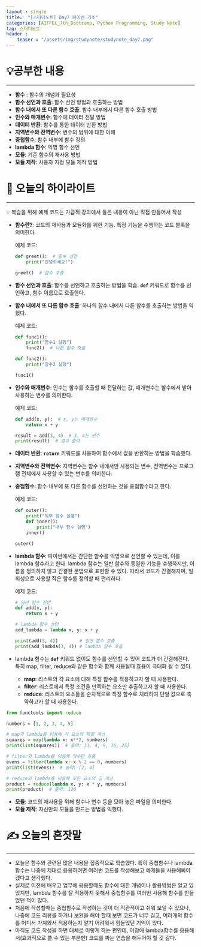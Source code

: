 ```yaml
---
layout : single
title:  "[스터디노트] Day7 파이썬 기초"
categories: [AIFFEL_7th_Bootcamp, Python Programming, Study Note]
tag: 스터디노트
header :
    teaser : "/assets/img/studynote/studynote_day7.png"
---
```



# 💡공부한 내용

---

- **함수** : 함수의 개념과 필요성
- **함수 선언과 호출**: 함수 선언 방법과 호출하는 방법
- **함수 내에서 또 다른 함수 호출**: 함수 내부에서 다른 함수 호출 방법
- **인수와 매개변수**: 함수에 데이터 전달 방법
- **데이터 반환**: 함수를 통한 데이터 반환 방법
- **지역변수와 전역변수**: 변수의 범위에 대한 이해
- **중첩함수**: 함수 내부에 함수 정의
- **lambda 함수**: 익명 함수 선언
- **모듈**: 기존 함수의 재사용 방법
- **모듈 제작**: 사용자 지정 모듈 제작 방법

# 📝 오늘의 하이라이트

---

<aside>
💡 복습을 위해 예제 코드는 가급적 강의에서 들은 내용이 아닌 직접 만들어서 작성

</aside>

- **함수란?**: 코드의 재사용과 모듈화를 위한 기능. 특정 기능을 수행하는 코드 블록을 의미한다.
    
    예제 코드:
    
    ```python
    def greet():  # 함수 선언
        print("안녕하세요!")
    
    greet()  # 함수 호출
    ```
    
- **함수 선언과 호출**: 함수를 선언하고 호출하는 방법을 학습. **`def`** 키워드로 함수를 선언하고, 함수 이름으로 호출한다.
- **함수 내에서 또 다른 함수 호출**: 하나의 함수 내에서 다른 함수를 호출하는 방법을 익혔다.
    
    예제 코드:
    
    ```python
    def func1():
        print("함수1 실행")
        func2()  # 다른 함수 호출
    
    def func2():
        print("함수2 실행")
    
    func1()
    ```
    
- **인수와 매개변수**: 인수는 함수를 호출할 때 전달하는 값, 매개변수는 함수에서 받아 사용하는 변수를 의미한다.
    
    예제 코드:
    
    ```python
    def add(x, y):  # x, y는 매개변수
        return x + y
    
    result = add(3, 4)  # 3, 4는 인수
    print(result)  # 결과 출력
    ```
    
- **데이터 반환**: **`return`** 키워드를 사용하여 함수에서 값을 반환하는 방법을 학습했다.
- **지역변수와 전역변수**: 지역변수는 함수 내에서만 사용되는 변수, 전역변수는 프로그램 전체에서 사용할 수 있는 변수를 의미한다.
- **중첩함수**: 함수 내부에 또 다른 함수를 선언하는 것을 중첩함수라고 한다.
    
    예제 코드:
    
    ```python
    def outer():
        print("외부 함수 실행")
        def inner():
            print("내부 함수 실행")
        inner()
    
    outer()
    ```
    
- **lambda 함수**: 파이썬에서는 간단한 함수를 익명으로 선언할 수 있는데, 이를 lambda 함수라고 한다. lambda 함수는 일반 함수와 동일한 기능을 수행하지만, 이름을 정의하지 않고 간결한 문법으로 표현할 수 있다. 따라서 코드가 간결해지며, 일회성으로 사용할 작은 함수를 정의할 때 편리하다.
    
    예제 코드:
    
    ```python
    # 일반 함수 선언
    def add(x, y):
        return x + y
    
    # lambda 함수 선언
    add_lambda = lambda x, y: x + y
    
    print(add(3, 4))        # 일반 함수 호출
    print(add_lambda(3, 4)) # lambda 함수 호출
    ```
    
- lambda 함수는 **`def`** 키워드 없이도 함수를 선언할 수 있어 코드가 더 간결해진다. 특히 map, filter, reduce와 같은 함수와 함께 사용될때 효용이 극대화 될 수 있다.
    - **map**: 리스트의 각 요소에 대해 특정 함수를 적용하고자 할 때 사용한다.
    - **filter**: 리스트에서 특정 조건을 만족하는 요소만 추출하고자 할 때 사용한다.
    - **reduce**: 리스트의 요소들을 순차적으로 특정 함수로 처리하여 단일 값으로 축약하고자 할 때 사용한다.

```python
from functools import reduce

numbers = [1, 2, 3, 4, 5]

# map과 lambda를 이용해 각 요소의 제곱 계산
squares = map(lambda x: x**2, numbers)
print(list(squares))  # 출력: [1, 4, 9, 16, 25]

# filter와 lambda를 이용해 짝수만 추출
evens = filter(lambda x: x % 2 == 0, numbers)
print(list(evens))  # 출력: [2, 4]

# reduce와 lambda를 이용해 모든 요소의 곱 계산
product = reduce(lambda x, y: x * y, numbers)
print(product)  # 출력: 120
```

- **모듈**: 코드의 재사용을 위해 함수나 변수 등을 모아 놓은 파일을 의미한다.
- **모듈 제작**: 자신만의 모듈을 만드는 방법을 익혔다.

# ✍️ 오늘의 혼잣말

---

- 오늘은 함수와 관련된 많은 내용을 집중적으로 학습했다. 특히 중첩함수나 lambda 함수는 나중에 제대로 응용하려면 여러번 코드를 작성해보고 예제들을 사용해봐야겠다고 생각했다.
- 실제로 이전에 배우고 업무에 응용할때도 함수에 대한 개념이나 활용방법은 알고 있었지만, lambda 함수를 잘 적용하지 못해서 중첩함수를 여러번 사용해 함수를 만들었던 적이 많다.
- 처음에 작성할때는 중첩함수로 작성하는 것이 더 직관적이고 쉬워 보일 수 있으나, 나중에 코드 리뷰를 하거나 보완을 해야 할때 보면 코드가 너무 길고, 여러개의 함수를 어디서 가져와서 적용하는지 알기 어려워서 힘들었던 기억이 있다.
- 아직도 코드 작성을 하면 대체로 이렇게 하는 편인데, 이참에 lambda함수를 응용해서(효과적으로 쓸 수 있는 부분만) 코드를 짜는 연습을 해두어야 할 것 같다.
